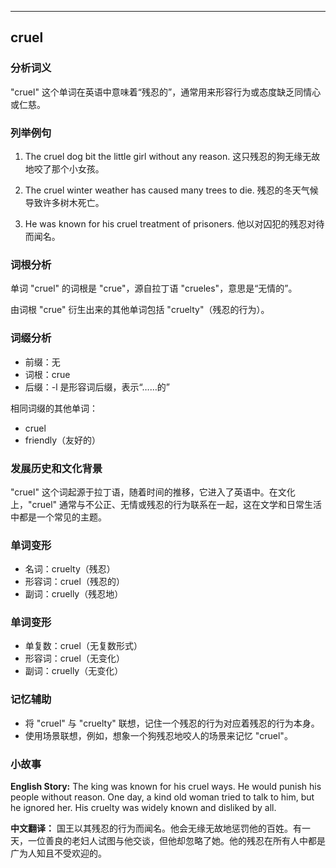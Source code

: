 
---------------
## cruel
### 分析词义
"cruel" 这个单词在英语中意味着“残忍的”，通常用来形容行为或态度缺乏同情心或仁慈。

### 列举例句
1. The cruel dog bit the little girl without any reason.
   这只残忍的狗无缘无故地咬了那个小女孩。

2. The cruel winter weather has caused many trees to die.
   残忍的冬天气候导致许多树木死亡。

3. He was known for his cruel treatment of prisoners.
   他以对囚犯的残忍对待而闻名。

### 词根分析
单词 "cruel" 的词根是 "crue"，源自拉丁语 "crueles"，意思是“无情的”。

由词根 "crue" 衍生出来的其他单词包括 "cruelty"（残忍的行为）。

### 词缀分析
- 前缀：无
- 词根：crue
- 后缀：-l 是形容词后缀，表示“……的”

相同词缀的其他单词：
- cruel
- friendly（友好的）

### 发展历史和文化背景
"cruel" 这个词起源于拉丁语，随着时间的推移，它进入了英语中。在文化上，"cruel" 通常与不公正、无情或残忍的行为联系在一起，这在文学和日常生活中都是一个常见的主题。

### 单词变形
- 名词：cruelty（残忍）
- 形容词：cruel（残忍的）
- 副词：cruelly（残忍地）

### 单词变形
- 单复数：cruel（无复数形式）
- 形容词：cruel（无变化）
- 副词：cruelly（无变化）

### 记忆辅助
- 将 "cruel" 与 "cruelty" 联想，记住一个残忍的行为对应着残忍的行为本身。
- 使用场景联想，例如，想象一个狗残忍地咬人的场景来记忆 "cruel"。

### 小故事
**English Story:**
The king was known for his cruel ways. He would punish his people without reason. One day, a kind old woman tried to talk to him, but he ignored her. His cruelty was widely known and disliked by all.

**中文翻译：**
国王以其残忍的行为而闻名。他会无缘无故地惩罚他的百姓。有一天，一位善良的老妇人试图与他交谈，但他却忽略了她。他的残忍在所有人中都是广为人知且不受欢迎的。


